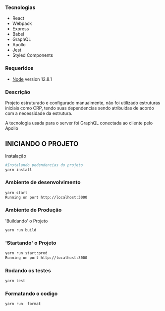 ### Tecnologias

- React
- Webpack
- Express
- Babel
- GraphQL
- Apollo 
- Jest
- Styled Components

### Requeridos

- [Node](https://nodejs.org/en/) version 12.8.1

### Descrição

Projeto estruturado e configurado manualmente, não foi utilizado estruturas iniciais como CRP, tendo suas dependencias sendo atribuidas de acordo com a necessidade da estrutura.

A tecnologia usada para o server foi GraphQL conectada ao cliente pelo Apollo

## INICIANDO O PROJETO
Instalação

```bash
#Instalando pedendencias do projeto
yarn install
```

### Ambiente de desenvolvimento

```bash
yarn start
Running on port http://localhost:3000
```

### Ambiente de Produção

'Buildando' o Projeto

```bash
yarn run build
```

### 'Startando' o Projeto

```bash
yarn run start:prod
Running on port http://localhost:3000
```

### Rodando os testes

```bash
yarn test
```

### Formatando o codigo

```bash
yarn run  format
```
